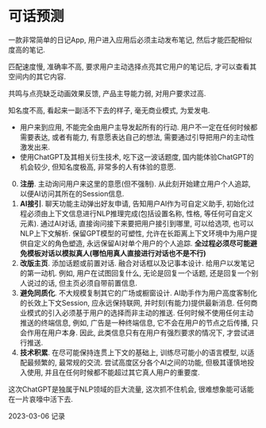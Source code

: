 # 可话预测
一款非常简单的日记App, 用户进入应用后必须主动发布笔记, 然后才能匹配相似度高的笔记.

匹配速度慢, 准确率不高, 要求用户主动选择点亮其它用户的笔记后, 才可以查看其空间内的其它内容.

共鸣与点亮缺乏动画效果反馈, 产品主导能力弱, 对用户要求过高.

知名度不高, 看起来一副活不下去的样子, 毫无商业模式, 为爱发电.

- 用户来到应用, 不能完全由用户主导发起所有的行动. 用户不一定在任何时候都需要表达, 或者有能力, 有意愿表达自己的想法, 需要通过引导把用户的主动性激发出来. 
- 使用ChatGPT及其相关衍生技术, 吃下这一波话题度, 国内能体验ChatGPT的机会较少, 但知名度极高, 非常多的人有体验的意愿.

0. __注册__. 主动询问用户来这里的意愿(但不强制). 从此刻开始建立用户个人追踪, 以便AI访问其所在的Session信息.
1. __AI接引__. 聊天功能主动弹出好友申请, 告知用户AI作为可自定义助手, 初始化过程必须由上下文信息进行NLP推理完成(包括设置名称, 性格, 等任何可自定义元素). 通过AI对话, 直接询问接下来要把用户接引到哪里, 可以给选项, 也可以NLP上下文解析. 保留GPT模型的可塑性, 允许在长距离上下文环境中为用户提供自定义的角色塑造, 永远保留AI对单个用户的个人追踪. __全过程必须尽可能避免模板对话以模拟真人(哪怕用真人直接进行对话也不是不行)__
2. __改版主页__. 添加话题或前置对话. 融合对话框以及记事本设计. 给用户以发笔记的第一动机. 例如, 用户在试图回复什么, 无论是回复一个话题, 还是回复一个别人说过的话, 但主页必须自带前置信息.
3. __避免同质化__. 不大规模复制其它的广场或橱窗设计. AI助手作为用户高度客制化的长效上下文Session, 应永远保持联网, 并时刻(有能力)提供最新消息. 任何商业模式的引入必须基于用户的选择而非主动的推送. 任何时候不使用任何主动推送的终端信息, 例如, 广告是一种终端信息, 它不会在用户的节点之后传播, 只会作用在用户本身. 因此, 此类信息只有在用户有强烈要求的情况下, 才尝试进行推送. 
4. __技术积累__. 在尽可能保持连贯上下文的基础上, 训练尽可能小的语言模型, 以适配最频繁的, 最常规的交流. 尝试高度区分各个AI之间的功能, 但极其谨慎地投入使用, 并且在任何时候都不能超过其它真人用户的重要度. 

这次ChatGPT是独属于NLP领域的巨大流量, 这次抓不住机会, 很难想象能可话能在一片哀嚎中活下去.

2023-03-06 记录
